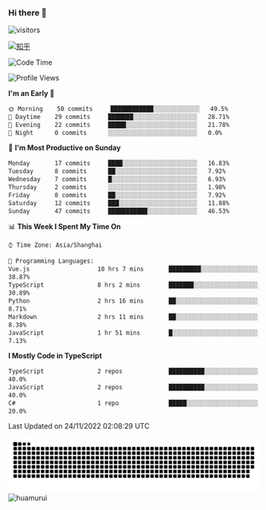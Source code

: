 ### Hi there 👋
 ![visitors](https://visitor-badge.laobi.icu/badge?page_id=huamurui)

[![知乎](https://img.shields.io/badge/dynamic/json?url=https%3A%2F%2Fapi.swo.moe%2Fstats%2Fzhihu%2Fke-ai-wu-li-de-nan-hai-zi&query=count&color=282c34&label=%E7%9F%A5%E4%B9%8E&labelColor=0084ff&logo=zhihu&logoColor=ffffff&suffix=+%E5%85%B3%E6%B3%A8&cacheSeconds=3600)](https://www.zhihu.com/people/ke-ai-wu-li-de-nan-hai-zi)



<!--START_SECTION:waka-->
![Code Time](http://img.shields.io/badge/Code%20Time-71%20hrs%2027%20mins-blue)

![Profile Views](http://img.shields.io/badge/Profile%20Views-0-blue)

**I'm an Early 🐤** 

```text
🌞 Morning    50 commits     ████████████░░░░░░░░░░░░░   49.5% 
🌆 Daytime    29 commits     ███████░░░░░░░░░░░░░░░░░░   28.71% 
🌃 Evening    22 commits     █████░░░░░░░░░░░░░░░░░░░░   21.78% 
🌙 Night      0 commits      ░░░░░░░░░░░░░░░░░░░░░░░░░   0.0%

```
📅 **I'm Most Productive on Sunday** 

```text
Monday       17 commits     ████░░░░░░░░░░░░░░░░░░░░░   16.83% 
Tuesday      8 commits      ██░░░░░░░░░░░░░░░░░░░░░░░   7.92% 
Wednesday    7 commits      █░░░░░░░░░░░░░░░░░░░░░░░░   6.93% 
Thursday     2 commits      ░░░░░░░░░░░░░░░░░░░░░░░░░   1.98% 
Friday       8 commits      ██░░░░░░░░░░░░░░░░░░░░░░░   7.92% 
Saturday     12 commits     ███░░░░░░░░░░░░░░░░░░░░░░   11.88% 
Sunday       47 commits     ███████████░░░░░░░░░░░░░░   46.53%

```


📊 **This Week I Spent My Time On** 

```text
⌚︎ Time Zone: Asia/Shanghai

💬 Programming Languages: 
Vue.js                   10 hrs 7 mins       █████████░░░░░░░░░░░░░░░░   38.87% 
TypeScript               8 hrs 2 mins        ███████░░░░░░░░░░░░░░░░░░   30.89% 
Python                   2 hrs 16 mins       ██░░░░░░░░░░░░░░░░░░░░░░░   8.71% 
Markdown                 2 hrs 11 mins       ██░░░░░░░░░░░░░░░░░░░░░░░   8.38% 
JavaScript               1 hr 51 mins        █░░░░░░░░░░░░░░░░░░░░░░░░   7.13%

```

**I Mostly Code in TypeScript** 

```text
TypeScript               2 repos             ██████████░░░░░░░░░░░░░░░   40.0% 
JavaScript               2 repos             ██████████░░░░░░░░░░░░░░░   40.0% 
C#                       1 repo              █████░░░░░░░░░░░░░░░░░░░░   20.0%

```



 Last Updated on 24/11/2022 02:08:29 UTC
<!--END_SECTION:waka-->

<!--
![知乎](https://stats.justsong.cn/api/zhihu?username=ke-ai-wu-li-de-nan-hai-zi)
![bilibili](https://stats.justsong.cn/api/bilibili/?id=144672037)
![leetcode](https://stats.justsong.cn/api/leetcode?username=yun-tai-f&cn=true)
![huamurui's Most used languages](https://github-readme-stats.vercel.app/api/top-langs?username=huamurui&show_icons=true&count_private=true&layout=compact&hide_border=true&langs_count=10)

<img align="right" src="https://github-readme-stats.vercel.app/api?username=huamurui&show_icons=true&theme=radical">

**huamurui/huamurui** is a ✨ _special_ ✨ repository because its `README.md` (this file) appears on your GitHub profile.

Here are some ideas to get you started:

- 🔭 I’m currently working on ...
- 🌱 I’m currently learning ...
- 👯 I’m looking to collaborate on ...
- 🤔 I’m looking for help with ...
- 💬 Ask me about ...
- 📫 How to reach me: ...
- 😄 Pronouns: ...
- ⚡ Fun fact: ...
-->

![huamurui](https://raw.githubusercontent.com/huamurui/huamurui/main/assets/github-contribution-grid-snake.svg)
![huamurui](https://count.getloli.com/get/@huamurui)
